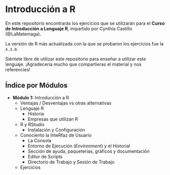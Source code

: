 # Introducción a R

En este repositorio encontrarás los ejercicios que se utilizarán para el **Curso de Introducción a Lenguaje R**, impartido por Cynthia Castillo (@LaMatemaga).

La versión de R más actualizada con la que se probaron los ejercicios fue la ``4.3.0``.

Siéntete libre de utilizar este repositorio para enseñar a utilizar este lenguaje. ¡Agradecería mucho que compartieras el material y nos referencíes!

## Índice por Módulos
- **Módulo 1:** Introducción a R
    - Ventajas / Desventajas vs otras alternativas
    - Lenguaje R
        - Historia
        - Empresas que utilizan R
    - R y RStudio
        - Instalación y Configuración
    - Conociento la InteRfaz de Usuario
       - La Consola
       - Entorno de Ejecución (*Environment*) y el Historial
       - Sección de ayuda, paqueterías, gráficos y documentación
       - Editor de Scripts
       - Directorio de Trabajo y Sesión de Trabajo
    - Ejercicios
